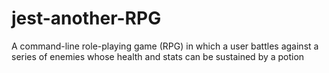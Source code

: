 # jest-another-RPG
A command-line role-playing game (RPG) in which a user battles against a series of enemies whose health and stats can be sustained by a potion
